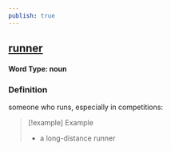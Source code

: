 ```yaml
---
publish: true
---
```

## [runner](https://dictionary.cambridge.org/dictionary/english/runner)

#### Word Type: noun
### Definition
someone who runs, especially in competitions:

>[!example] Example
> - a long-distance runner
